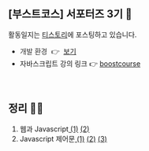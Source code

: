 ## [부스트코스] 서포터즈 3기 🤭

활동일지는 <a href="https://sunnynara.tistory.com/category/Boostcourse/%EC%9E%90%EB%B0%94%EC%8A%A4%ED%81%AC%EB%A6%BD%ED%8A%B8%EC%9D%98%20%EC%8B%9C%EC%9E%91">티스토리</a>에 포스팅하고 있습니다.

<ul>
  <li>
    <span style="color: #333333;">개발 환경<span>&nbsp;</span></span>
    <span style="color: #333333;">👉<span>&nbsp;</span>
      <a href="https://opentutorials.org/module/1579">보기</a>
    </span>
  </li> 
  <li>자바스크립트 강의 링크 👉 
    <a href="https://www.boostcourse.org/cs124/joinLectures/52258" target="_blank" rel="noopener">boostcourse</a>
  </li> 
</ul>

<br> 

## 정리 👩‍💻  

<ol>
  <li>웹과 Javascript<a href="https://sunnynara.tistory.com/3"> (1)</a> <a href="https://sunnynara.tistory.com/4">(2)</a></li>
  <li>Javascript 제어문<a href="https://sunnynara.tistory.com/9"> (1)</a> <a href="https://sunnynara.tistory.com/10">(2)</a></a> <a href="https://sunnynara.tistory.com/11">(3)</a></li>
</ol> 

